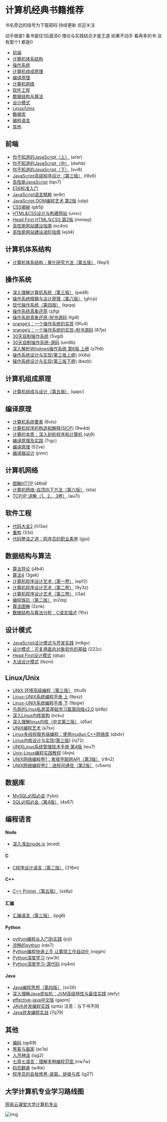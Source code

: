 # 计算机经典书籍推荐
书名旁边的括号为下载密码 持续更新 欢迎关注

动手做是1 看书是往1后面添0 理论与实践结合才是王道 如果不动手 看再多的书 没有那个1 都是0

* [前端](#前端)
* [计算机体系结构](#计算机体系结构)
* [操作系统](#操作系统)
* [计算机组成原理](#计算机组成原理)
* [编译原理](#编译原理)
* [计算机网络](#计算机网络)
* [软件工程](#软件工程)
* [数据结构与算法](#数据结构与算法)
* [设计模式](#设计模式)
* [Linux/Unix](#LinuxUnix)
* [数据库](#数据库)
* [编程语言](#编程语言)
* [其他](#其他)

## 前端
* [你不知道的JavaScript（上）](https://pan.baidu.com/s/1IcftWhmNQRm3O2JKhecykw ) (arbr)
* [你不知道的JavaScript（中）](https://pan.baidu.com/s/1abe5SOgLVaZNPQXKOS1VSw) (dwhb)
* [你不知道的JavaScript（下）](https://pan.baidu.com/s/1_kZSaEyQ5tyf1zW2XnWqkA) (svi8)
* [JavaScript高级程序设计（第三版）](https://pan.baidu.com/s/1hjvR5FJ-1tuV8Tl972iyHQ) (t8x6)
* [高性能JavaScript](https://pan.baidu.com/s/1VVwbEeLi5ibpd_xH59im8g) (tqn7)
* [ES6标准入门](http://es6.ruanyifeng.com/)
* [JavaScript语言精粹](https://pan.baidu.com/s/1hfVZ5p1fh-Tlzp1k7l9_yw) (er8r)
* [JavaScript DOM编程艺术 第2版](https://pan.baidu.com/s/1oUvE2rpuZMR87_odtnw7tQ) (utip)
* [CSS揭秘](https://pan.baidu.com/s/1VPmGbrT_PNGP9wjWetXr-Q) (gb5j)
* [HTML&CSS设计与构建网站](https://pan.baidu.com/s/1mgK8IaP-TVWiXEIjzjX6Yw) (unxc)
* [Head First HTML与CSS 第2版](https://pan.baidu.com/s/1iFiXM-7k0DGjqEOli-O5cw) (mmwp)
* [高性能网站建设指南](https://pan.baidu.com/s/1fPeSWTs8DnMbeNkjk24UMA) (nc4m)
* [高性能网站建设进阶指南](https://pan.baidu.com/s/1TrcqzMtdAmynIrZAyz-84Q) (ejd4)

## 计算机体系结构
* [计算机体系结构：量化研究方法（第五版）](https://pan.baidu.com/s/1MW0htaBzW1a1b2Cx5A2VQg) (9ep1)

## 操作系统
* [深入理解计算机系统（第三版）](https://pan.baidu.com/s/1zHYgEcLKT5v987ugia6YMw) (ped8)
* [操作系统精髓与设计原理（第八版）](https://pan.baidu.com/s/1VTBtrXbtl2xIUxe1LyJKbA) (ghcp)
* [现代操作系统（第四版）](https://pan.baidu.com/s/1koTyEu8RQbzGTPGsP2UOsg) (kpqq)
* [操作系统真象还原](https://pan.baidu.com/s/12JTNP6rnVgniAGLGTtcpNQ) (zjfg)
* [操作系统真象还原-附书源码](https://pan.baidu.com/s/1nNFicFXPTBFFavxg-gAgmQ) (fgi8)
* [orange’s：一个操作系统的实现](https://pan.baidu.com/s/1GSEOnRZwgktL75BCxSavzg) (9fu4)
* [orange’s：一个操作系统的实现-附书源码](https://pan.baidu.com/s/1lbTL3mj-xS2fM9G9iX2vNQ) (87je)
* [30天自制操作系统](https://pan.baidu.com/s/1Qy9dkIw_Co-o9qk9_1aGpg) (5vgd)
* [30天自制操作系统-源码](https://pan.baidu.com/s/1G5Dw0REwllGLVg8W8ZtdNg) (um8b)
* [深入解析Windows操作系统 第6版 上册](https://pan.baidu.com/s/1hCPx4A88GfLEJ5FJ8iGavg) (z7h6)
* [操作系统设计与实现(第三版上册)](https://pan.baidu.com/s/1u2tk7NvnnDyIdrSpUcIkrw) (rk8a)
* [操作系统设计与实现(第三版下册)](https://pan.baidu.com/s/19jnrNAKb5tmiOSwQggo2zA) (bezb)

## 计算机组成原理
* [计算机组成与设计（第五版）](https://pan.baidu.com/s/1C6Qc5dvIPS1ku5Xk045rBg) (qapc)

## 编译原理
* [计算机系统要素](https://pan.baidu.com/s/151dLoUDgKyW3PLTZ2ZxCkg) (6vtx)
* [计算机程序的构造和解释(SICP)](https://pan.baidu.com/s/1yLUnwD8UcxoYVrCVwrrxOg) (9w4d)
* [计算的本质：深入剖析程序和计算机](https://pan.baidu.com/s/1lrwAQySgcHD8xQMcdopO7A) (qtj9)
* [编译原理及实践](https://pan.baidu.com/s/1w4SwKxxKFQjVJZJD2yJs2w) (7rgc)
* [编译原理](https://pan.baidu.com/s/1GcjNUALGxh-_6r37Krib1w) (52ve)
* [编译器设计](https://pan.baidu.com/s/1Rr3j75nh726VvlHfGDRMnA) (jnmr)

## 计算机网络
* [图解HTTP](https://pan.baidu.com/s/1VNmgydBxuhy7xQESIAHP3A) (46td)
* [计算机网络-自顶向下方法（第六版）](https://pan.baidu.com/s/1wRgRkkbpNqoDcMF4oG70_Q) (stia)
* [TCP/IP 详解（1、2、 3卷）](https://pan.baidu.com/s/19-BgfQCKI2msWeEqrBEZCQ) (au7i)

## 软件工程
* [代码大全2](https://pan.baidu.com/s/1XBuVz6nPROkD5FnbSqi1iQ) (h13w)
* [重构](https://pan.baidu.com/s/1fxio-zlyLROkunjLVKZqUA) (33ii)
* [代码整洁之道：程序员的职业素养](https://pan.baidu.com/s/1YAWtux7RsJh-7P3TW5j1Gw) (gjui)

## 数据结构与算法
* [算法导论](https://pan.baidu.com/s/168GnPzXaTiCHLlg3JEyztg) (j4b4)
* [算法4](https://pan.baidu.com/s/1FGQeJbi0MeJl4Nkbgrh0-w) (3gek)
* [计算机程序设计艺术（第一卷）](https://pan.baidu.com/s/1bqaYcD3UH4GdsFlNTa0fHQ) (epf2)
* [计算机程序设计艺术（第二卷）](https://pan.baidu.com/s/173pFW3qO4DfR2kJm0bRvfA) (9y3z)
* [计算机程序设计艺术（第三卷）](https://pan.baidu.com/s/1xWOIKorMomJz7ivg_teQEQ) (i3ai)
* [编程珠玑（第二版）](https://pan.baidu.com/s/19h3USRJH44Wm_VbVmO2DlQ) (n2dq)
* [算法图解](https://pan.baidu.com/s/1aV938BT_WcjbghQHOuLoMw) (3znk)
* [数据结构与算法分析：C语言描述](https://pan.baidu.com/s/1n_svUD08lhPlrtOBXA94zA) (1fix)

## 设计模式
* [JavaScript设计模式与开发实践](https://pan.baidu.com/s/13NXYlCsr4RR1CScmOYX3Zw) (m9gv)
* [设计模式：可复用面向对象软件的基础](https://pan.baidu.com/s/1dokNRJR6YAMKjVDn_2fHXQ) (222c)
* [Head First设计模式](https://pan.baidu.com/s/177gYpz1FZosXwvVSvJDHvw) (qtup)
* [大话设计模式](https://pan.baidu.com/s/1u1DA5eNr_FWX4giGGC8TQA) (tbzm)

## Linux/Unix
* [UNIX 环境高级编程（第三版）](https://pan.baidu.com/s/16u6OSCVZiPQWZkMvG28W8Q) (thu9)
* [Linux-UNIX系统编程手册 上](https://pan.baidu.com/s/18GsxIkIhGF9D70o_HCrhyg) (9psz)
* [Linux-UNIX系统编程手册 下](https://pan.baidu.com/s/1Gtir-zL0eJEQAAvPkeggqg) (9pgw)
* [鸟哥的Linux私房菜基础学习篇第四版v2.0](https://pan.baidu.com/s/102hTHFjqzTapWAGLiYa3mg) (pt8p)
* [深入Linux内核架构](https://pan.baidu.com/s/1JsWIQh6EZ7qRzRhyazpIrw) (ncku)
* [深入理解linux内核（中文第三版）](https://pan.baidu.com/s/1Md6JUACT3nGQQI7yjKtedA) (d5ai)
* [UNIX编程艺术](https://pan.baidu.com/s/12yHW3xjdHPHkD3f_VDfjWQ) (a7sx)
* [Linux多线程服务端编程：使用muduo C++网络库](https://pan.baidu.com/s/1r1SnebfIY4iPDf4LQfOKqw) (qbdv)
* [Linux内核设计与实现(第三版)](https://pan.baidu.com/s/1Nqe5nzZQNQOeFmraWUq-lw) (nj72)
* [UNIXLinux系统管理技术手册 第4版](https://pan.baidu.com/s/12ePQkqsfHPcp6zV7QjTcWg) (ieu7)
* [Unix-Linux编程实践教程](https://pan.baidu.com/s/1fWMs1NsiYq9AFGCnlthGrA) (4njn)
* [UNIX网络编程卷1：套接字联网API（第3版）](https://pan.baidu.com/s/1aQ9x59hBDdgwPu6hO301pA) (r9n2)
* [UNIX网络编程卷2：进程间通信（第2版）](https://pan.baidu.com/s/1oaP-L2BC-5FYsjZJvsmXNQ) (v5wm)

## 数据库
* [MySQL必知必会](https://pan.baidu.com/s/18JYueApVJ9RguOsrmI-wRA) (fybs)
* [SQL必知必会（第4版）](https://pan.baidu.com/s/1pxcrgwJR0guoS1tQ9oERSA) (4s67)

## 编程语言
#### Node
* [深入浅出node.js](https://pan.baidu.com/s/1y-SQUGUjvxoFcqzXV-hfNQ) (eced)

#### C
* [C程序设计语言（第二版）](https://pan.baidu.com/s/12CD0PiC6OWs0F89UU3fHMA) (316m)

#### C++
* [C++ Primer（第五版）](https://pan.baidu.com/s/1CYXBdNwTBpMJVL6nk0Xlsg) (xs6p)

#### 汇编
* [汇编语言（第三版）](https://pan.baidu.com/s/1ADiZUzgJeW1T4FQrzBLbWA) (ipg6)

#### Python
* [python编程从入门到实践](https://pan.baidu.com/s/1AQAvdxzYAS1OFv8_aYEruQ) (jcji)
* [流畅的python](https://pan.baidu.com/s/1rq-jwyPOibso8auDC5q9FQ) (rde7)
* [Python编程快速上手  让繁琐工作自动化](https://pan.baidu.com/s/1F0Rcs-E87alKM9G66z2c2Q) (nqgm)
* [Python深度学习](https://pan.baidu.com/s/1tE33l1UzxnToOumA6GYSVw) (yw3t)
* [Python深度学习-源代码](https://pan.baidu.com/s/1xIsNIf7VuK0gQ9xiDCWkrg) (rq4m)

#### Java
* [Java编程思想（第四版）](https://pan.baidu.com/s/1RXDTTWvomqpR2B2n5plHHw) (sv26)
* [深入理解Java虚拟机：JVM高级特性与最佳实践](https://pan.baidu.com/s/1J_2eaSbNB-1ybp35wTEM0Q) (defy)
* [effective-java中文版](https://pan.baidu.com/s/10VwjSYaBOldKyVxCNjiEzg) (gapm)
* [JAVA并发编程实践](https://pan.baidu.com/s/17oK9OOZiirTcmM-Wag6eoQ) (qnts) 注意：与下书不同
* [Java并发编程实战](https://pan.baidu.com/s/1GGLw1vsaJZxj8x_4iO6XYA) (7q79)

## 其他
* [编码](https://pan.baidu.com/s/1Qo9lIW_-Gfo9JDniCAnA8Q) (qp69)
* [黑客与画家](https://pan.baidu.com/s/1VyvhU9_og_-gf4jVizyZyQ) (ac1e)
* [人月神话](https://pan.baidu.com/s/1PuDzVePanlO4hwfyHQ-tVQ) (ujg2)
* [七周七语言：理解多种编程范型 ](https://pan.baidu.com/s/1EPZw9Gmlzx0R9IYa10kkpA) (nw7w)
* [码农翻身](https://pan.baidu.com/s/12Kv8urIBLMQWcGC2SZyAWw) (w4te)
* [程序员的自我修养-装载、链接与库](https://pan.baidu.com/s/1hdP_FBDFj5VkWfgW-a3Ouw) (ig27)

## 大学计算机专业学习路线图

[网易云课堂大学计算机专业](https://study.163.com/curricula/cs.htm)


![img](https://github.com/woai3c/recommended-books/blob/master/Computer%20Science.png)
